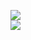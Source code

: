 [![](https://img.shields.io/badge/Made%20With-Github%20Spray-lightgrey.svg?style=for-the-badge&logo=github)](https://github.com/Annihil/github-spray#3542)  
[![](https://i.imgur.com/2DrTn0Z.gif)](https://github.com/Annihil/github-spray)